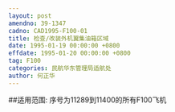 ```yaml
---
layout: post
amendno: 39-1347
cadno: CAD1995-F100-01
title: 检查/改装外机翼集油箱区域
date: 1995-01-19 00:00:00 +0800
effdate: 1995-01-20 00:00:00 +0800
tag: F100
categories: 民航华东管理局适航处
author: 何正华
---
```


##适用范围:
序号为11289到11400的所有F100飞机

